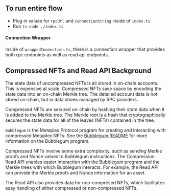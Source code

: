 ## To run entire flow
- Plug in values for `rpcUrl` and `connectionString` inside of `index.ts`
- Run `ts-node ./index.ts` 

#### Connection Wrapper
Inside of `wrappedConnection.ts`, there is a connection wrapper that provides both rpc endpoints as well as read api endpoints.

## Compressed NFTs and Read API Background

The state data of uncompressed NFTs is all stored in on-chain accounts.  This is expensive at scale.  Compressed NFTs save space by encoding the state data into an on-chain Merkle tree.  The detailed account data is not stored on-chain, but in data stores managed by RPC providers.

Compressed NFTs are secured on-chain by hashing their state data when it is added to the Merkle tree.  The Merkle root is a hash that cryptographically secures the state data for all of the leaves (NFTs) contained in the tree.

`Bubblegum` is the Metaplex Protocol program for creating and interacting with compressed Metaplex NFTs.  See the [Bubblegum README](https://github.com/metaplex-foundation/metaplex-program-library/blob/master/bubblegum/program/README.md) for more information on the Bubblegum program.

Compressed NFTs involve some extra complexity, such as sending Merkle proofs and Nonce values to Bubblegum instructions.  The Compression Read API enables easier interaction with the Bubblegum program and the Merkle trees with which Bubblegum interacts.  For example, the Read API can provide the Merkle proofs and Nonce information for an asset.

The Read API also provides data for non-compresed NFTs, which facilitates easy handling of either compressed or non-compressed NFTs.
